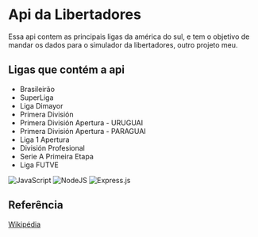 <h1>Api da Libertadores</h1>
<p>Essa api contem as principais ligas da américa do sul, e tem o objetivo de mandar os dados para o simulador da libertadores, outro projeto meu.</p>
<h2>Ligas que contém a api</h2>
<ul>
  <li>Brasileirão</li>
  <li>SuperLiga</li>
  <li>Liga Dimayor</li>
  <li>Primera División</li>
  <li>Primera División Apertura - URUGUAI</li>
  <li>Primera División Apertura - PARAGUAI</li>
  <li>Liga 1 Apertura</li>
  <li>División Profesional</li>
  <li>Serie A Primeira Etapa</li>
  <li>Liga FUTVE</li>
</ul>

![JavaScript](https://img.shields.io/badge/javascript-%23323330.svg?style=for-the-badge&logo=javascript&logoColor=%23F7DF1E)
![NodeJS](https://img.shields.io/badge/node.js-6DA55F?style=for-the-badge&logo=node.js&logoColor=white)
![Express.js](https://img.shields.io/badge/express.js-%23404d59.svg?style=for-the-badge&logo=express&logoColor=%2361DAFB)

<h2>Referência</h2>
<a href="https://pt.wikipedia.org/wiki/Lista_de_c%C3%B3digos_telef%C3%B3nicos">Wikipédia</a> 
